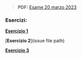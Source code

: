 > **PDF:** [Esame 20 marzo 2023](/Esami/2023/esameMarzo_conSol.pdf)

### Esercizi:

[**Esercizio 1**](/../../issues/17)

[**Esercizio 2**](issue file path)

[**Esercizio 3**](/../../issues/67)
